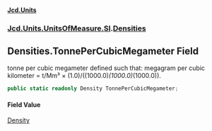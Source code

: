 #### [Jcd.Units](index 'index')
### [Jcd.Units.UnitsOfMeasure.SI](Jcd.Units.UnitsOfMeasure.SI 'Jcd.Units.UnitsOfMeasure.SI').[Densities](Densities 'Jcd.Units.UnitsOfMeasure.SI.Densities')

## Densities.TonnePerCubicMegameter Field

tonne per cubic megameter defined such that: megagram per cubic kilometer = t/Mm³ ×
(1.0)/((1000.0)*(1000.0)*(1000.0)).

```csharp
public static readonly Density TonnePerCubicMegameter;
```

#### Field Value
[Density](Density 'Jcd.Units.UnitTypes.Density')